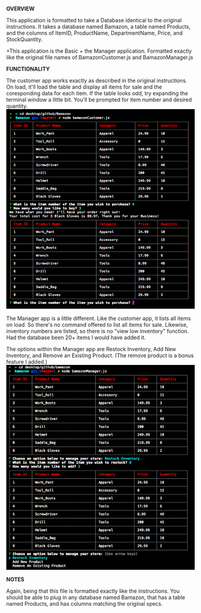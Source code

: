 **OVERVIEW**

 This application is formatted to take a Database identical to the original instructions. It takes a database named Bamazon, a table named Products, and the columns of ItemID, ProductName, DepartmentName, Price, and StockQuantity.

 +This application is the Basic + the Manager application. Formatted exactly like the original file names of BamazonCustomer.js and BamazonManager.js

**FUNCTIONALITY**  

 The customer app works exactly as described in the original instructions. On load, it'll load the table and display all items for sale and the coresponding data for each item. If the table looks odd, try expanding the terminal window a little bit. You'll be prompted for item number and desired quantity.
![alt tag](images/image-1.png)

 The Manager app is a little different. Like the customer app, it lists all items on load. So there's no command offered to list all items for sale. Likewise, inventory numbers are listed, so there is no "view low inventory" function. Had the database been 20+ items I would have added it.

 The options within the Manager app are Restock Inventory, Add New Inventory, and Remove an Existing Product. (The remove product is a bonus feature I added.)
![alt tag](images/image-2.png)

 **NOTES**

 Again, being that this file is formatted exactly like the instructions. You should be able to plug in any database named Bamazon, that has a table named Products, and has columns matching the original specs.
